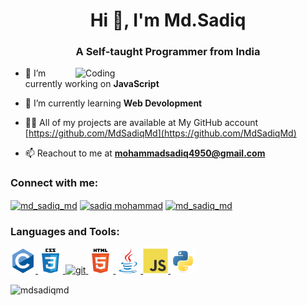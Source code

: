 <h1 align="center">Hi 👋, I'm Md.Sadiq</h1>
<h3 align="center">A Self-taught Programmer from India</h3>
<img align="right" alt="Coding" width="400" src="https://cdn.dribbble.com/users/116207...">

- 🔭 I’m currently working on **JavaScript**

- 🌱 I’m currently learning **Web Devolopment**

- 👨‍💻 All of my projects are available at My GitHub account [https://github.com/MdSadiqMd](https://github.com/MdSadiqMd)

- 📫 Reachout to me at **mohammadsadiq4950@gmail.com**

<h3 align="left">Connect with me:</h3>
<p align="left">
<a href="https://twitter.com/md_sadiq_md" target="blank"><img align="center" src="https://raw.githubusercontent.com/rahuldkjain/github-profile-readme-generator/master/src/images/icons/Social/twitter.svg" alt="md_sadiq_md" height="30" width="40" /></a>
<a href="https://linkedin.com/in/sadiq mohammad" target="blank"><img align="center" src="https://raw.githubusercontent.com/rahuldkjain/github-profile-readme-generator/master/src/images/icons/Social/linked-in-alt.svg" alt="sadiq mohammad" height="30" width="40" /></a>
<a href="https://instagram.com/md_sadiq_md" target="blank"><img align="center" src="https://raw.githubusercontent.com/rahuldkjain/github-profile-readme-generator/master/src/images/icons/Social/instagram.svg" alt="md_sadiq_md" height="30" width="40" /></a>
</p>

<h3 align="left">Languages and Tools:</h3>
<p align="left"> <a href="https://www.cprogramming.com/" target="_blank" rel="noreferrer"> <img src="https://raw.githubusercontent.com/devicons/devicon/master/icons/c/c-original.svg" alt="c" width="40" height="40"/> </a> <a href="https://www.w3schools.com/css/" target="_blank" rel="noreferrer"> <img src="https://raw.githubusercontent.com/devicons/devicon/master/icons/css3/css3-original-wordmark.svg" alt="css3" width="40" height="40"/> </a> <a href="https://git-scm.com/" target="_blank" rel="noreferrer"> <img src="https://www.vectorlogo.zone/logos/git-scm/git-scm-icon.svg" alt="git" width="40" height="40"/> </a> <a href="https://www.w3.org/html/" target="_blank" rel="noreferrer"> <img src="https://raw.githubusercontent.com/devicons/devicon/master/icons/html5/html5-original-wordmark.svg" alt="html5" width="40" height="40"/> </a> <a href="https://www.java.com" target="_blank" rel="noreferrer"> <img src="https://raw.githubusercontent.com/devicons/devicon/master/icons/java/java-original.svg" alt="java" width="40" height="40"/> </a> <a href="https://developer.mozilla.org/en-US/docs/Web/JavaScript" target="_blank" rel="noreferrer"> <img src="https://raw.githubusercontent.com/devicons/devicon/master/icons/javascript/javascript-original.svg" alt="javascript" width="40" height="40"/> </a> <a href="https://www.python.org" target="_blank" rel="noreferrer"> <img src="https://raw.githubusercontent.com/devicons/devicon/master/icons/python/python-original.svg" alt="python" width="40" height="40"/> </a> </p>

<p><img align="center" src="https://github-readme-stats.vercel.app/api/top-langs?username=mdsadiqmd&show_icons=true&locale=en&layout=compact" alt="mdsadiqmd" /></p>
